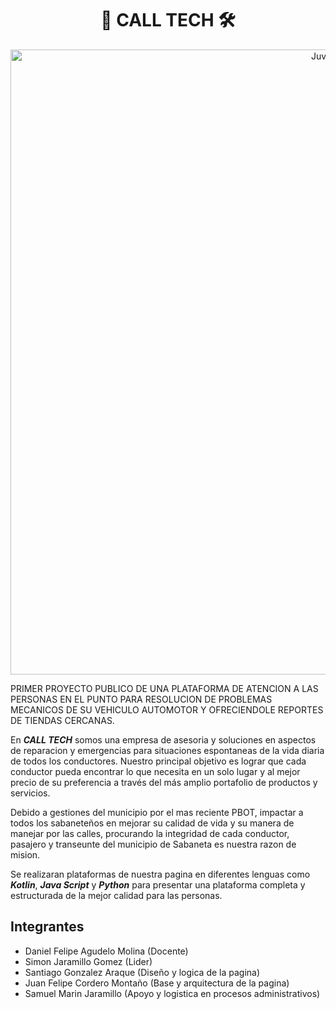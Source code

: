 <div align="center">
<h1 align="center">🚗 CALL TECH 🛠️</h1>
</div>

<div>
<p style = 'text-align:center;'>
<img src="https://i.postimg.cc/vmgscMbk/POSTER-CALL-TECH.png" alt="JuveYell" width="1000px">
</p>
</div>


PRIMER PROYECTO PUBLICO DE UNA PLATAFORMA DE ATENCION A LAS PERSONAS EN EL PUNTO PARA RESOLUCION DE PROBLEMAS MECANICOS DE SU VEHICULO AUTOMOTOR Y OFRECIENDOLE REPORTES DE TIENDAS CERCANAS. 

En ___CALL TECH___ somos una empresa de asesoria y soluciones en aspectos de reparacion y emergencias para situaciones espontaneas de la vida diaria de todos los conductores. Nuestro principal objetivo es lograr que cada conductor pueda encontrar lo que necesita en un solo lugar y al mejor precio de su preferencia a través del más amplio portafolio de productos y servicios.

Debido a gestiones del municipio por el mas reciente PBOT, impactar a todos los sabaneteños en mejorar su calidad de vida y su manera de manejar por las calles, procurando la integridad de cada conductor, pasajero y transeunte del municipio de Sabaneta es nuestra razon de mision.

Se realizaran plataformas de nuestra pagina en diferentes lenguas como ___Kotlin___, ___Java Script___ y ___Python___ para presentar una plataforma completa y estructurada de la mejor calidad para las personas.

## Integrantes
- Daniel Felipe Agudelo Molina (Docente)
- Simon Jaramillo Gomez (Lider)
- Santiago Gonzalez Araque (Diseño y logica de la pagina)
- Juan Felipe Cordero Montaño (Base y arquitectura de la pagina)
- Samuel Marin Jaramillo (Apoyo y logistica en procesos administrativos)

